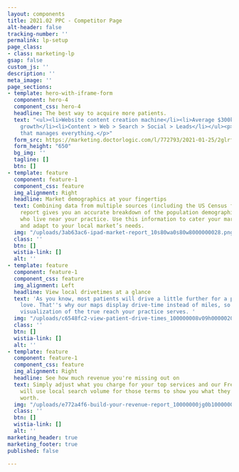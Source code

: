 ```yaml
---
layout: components
title: 2021.02 PPC - Competitor Page
alt-header: false
tracking-number: ''
permalink: lp-setup
page_class:
- class: marketing-lp
gsap: false
custom_js: ''
description: ''
meta_image: ''
page_sections:
- template: hero-with-iframe-form
  component: hero-4
  component_css: hero-4
  headline: The best way to acquire more patients.
  text: "<ul><li>Website content creation machine</li><li>Average $300k in practice
    growth</li><li>Content > Web > Search > Social > Leads</li></ul><p>One platform
    that manages everything.</p>"
  form_src: https://marketing.doctorlogic.com/l/772793/2021-01-25/2glrfp
  form_height: "650"
  bg_img: ''
  tagline: []
  btn: []
- template: feature
  component: feature-1
  component_css: feature
  img_alignment: Right
  headline: Market demographics at your fingertips
  text: Combining data from multiple sources (including the US Census figures) this
    report gives you an accurate breakdown of the population demographics for those
    who live near your practice. Use this information to cater your marketing efforts
    and adapt to your local market’s needs.
  img: "/uploads/3ab63ac6-ipad-market-report_10s80wa0s80w8000000028.png"
  class: ''
  btn: []
  wistia-link: []
  alt: ''
- template: feature
  component: feature-1
  component_css: feature
  img_alignment: Left
  headline: View local drivetimes at a glance
  text: 'As you know, most patients will drive a little further for a practice they
    love. That''s why our maps display drive-time instead of miles, so you get a better
    visualization of the true reach your practice serves. '
  img: "/uploads/c6548fc2-view-patient-drive-times_100000008v09h000002028.png"
  class: ''
  btn: []
  wistia-link: []
  alt: ''
- template: feature
  component: feature-1
  component_css: feature
  img_alignment: Right
  headline: See how much revenue you're missing out on
  text: Simply adjust what you charge for your top services and our Free Market Analysis
    will use local search volume for those terms to show you what they’re actually
    worth.
  img: "/uploads/e772a4f6-build-your-revenue-report_10000000jg0b1000000028.png"
  class: ''
  btn: []
  wistia-link: []
  alt: ''
marketing_header: true
marketing_footer: true
published: false

---
```

